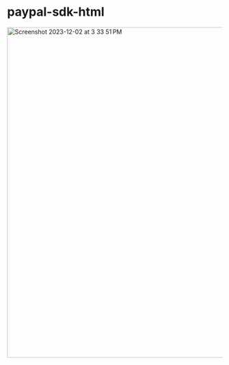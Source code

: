 # paypal-sdk-html
<img width="772" alt="Screenshot 2023-12-02 at 3 33 51 PM" src="https://github.com/sudo-self/paypal-sdk-html/assets/119916323/b13501ce-5b85-411c-84b6-67cd1ac55639">
